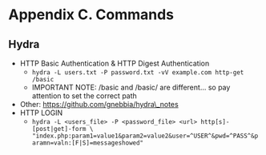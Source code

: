 # Appendix C. Commands

## Hydra

* HTTP Basic Authentication & HTTP Digest Authentication
  * `hydra -L users.txt -P password.txt -vV example.com http-get /basic`
  * IMPORTANT NOTE: /basic and /basic/ are different... so pay attention to set the correct path
* Other: https://github.com/gnebbia/hydra\_notes
* HTTP LOGIN
  * `hydra -L <users_file> -P <password_file> <url> http[s]-[post|get]-form \ "index.php:param1=value1&param2=value2&user=^USER^&pwd=^PASS^&paramn=valn:[F|S]=messageshowed"`
